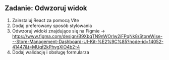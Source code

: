 ## Zadanie: Odwzoruj widok

1. Zainstaluj React za pomocą Vite
2. Dodaj preferowany sposób stylowania
3. Odwzoruj widoki znajdujące się na Figmie -> https://www.figma.com/design/B9XbqTN9nWOrlw2iFPqNk8/StoreWise---Store-Management-Dashboard-UI-Kit-%E2%9C%85?node-id=14052-41447&t=MUqf2kPhvgXlO4b2-4
4. Dodaj walidację i obsługę formularza

